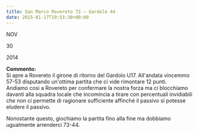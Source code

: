 ```yaml
---
title: San Marco Rovereto 73 – Gardolo 44
date: 2015-01-17T19:53:30+00:00
---
```

NOV

30

2014

**Commento:**  
Si apre a Rovereto il girone di ritorno del Gardolo U17. All'andata vincemmo 57-53 disputando un'ottima partita che ci vide rimontare 12 punti.  
Andiamo così a Rovereto per confermare la nostra forza ma ci blocchiamo davanti alla squadra locale che incomincia a tirare con percentuali invidiabili che non ci permette di ragionare sufficiente affinché il passivo si potesse eludere il passivo.

Nonostante questo, giochiamo la partita fino alla fine ma dobbiamo ugualmente arrenderci 73-44.